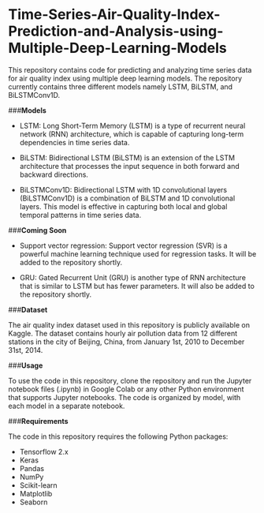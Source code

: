 # Time-Series-Air-Quality-Index-Prediction-and-Analysis-using-Multiple-Deep-Learning-Models

This repository contains code for predicting and analyzing time series data for air quality index using multiple deep learning models. The repository currently contains three different models namely LSTM, BiLSTM, and BiLSTMConv1D.

###**Models**

* LSTM: Long Short-Term Memory (LSTM) is a type of recurrent neural network (RNN) architecture, which is capable of capturing long-term dependencies in time series data.

* BiLSTM: Bidirectional LSTM (BiLSTM) is an extension of the LSTM architecture that processes the input sequence in both forward and backward directions.

* BiLSTMConv1D: Bidirectional LSTM with 1D convolutional layers (BiLSTMConv1D) is a combination of BiLSTM and 1D convolutional layers. This model is effective in capturing both local and global temporal patterns in time series data.

###**Coming Soon**

* Support vector regression: Support vector regression (SVR) is a powerful machine learning technique used for regression tasks. It will be added to the repository shortly.

* GRU: Gated Recurrent Unit (GRU) is another type of RNN architecture that is similar to LSTM but has fewer parameters. It will also be added to the repository shortly.

###**Dataset**

The air quality index dataset used in this repository is publicly available on Kaggle. The dataset contains hourly air pollution data from 12 different stations in the city of Beijing, China, from January 1st, 2010 to December 31st, 2014.

###**Usage**

To use the code in this repository, clone the repository and run the Jupyter notebook files (.ipynb) in Google Colab or any other Python environment that supports Jupyter notebooks. The code is organized by model, with each model in a separate notebook.

###**Requirements**

The code in this repository requires the following Python packages:

* Tensorflow 2.x
* Keras
* Pandas
* NumPy
* Scikit-learn
* Matplotlib
* Seaborn
